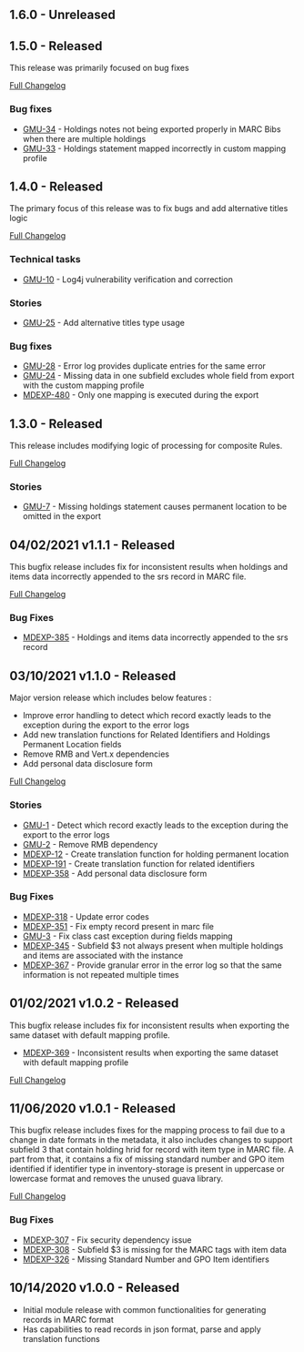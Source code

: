 ## 1.6.0 - Unreleased

## 1.5.0 - Released
This release was primarily focused on bug fixes

[Full Changelog](https://github.com/folio-org/generate-marc-utils/compare/v1.4.0...v1.5.0)

### Bug fixes
* [GMU-34](https://issues.folio.org/browse/GMU-34) - Holdings notes not being exported properly in MARC Bibs when there are multiple holdings
* [GMU-33](https://issues.folio.org/browse/GMU-33) - Holdings statement mapped incorrectly in custom mapping profile

## 1.4.0 - Released
The primary focus of this release was to fix bugs and add alternative titles logic

[Full Changelog](https://github.com/folio-org/generate-marc-utils/compare/v1.3.0...v1.4.0)

### Technical tasks
* [GMU-10](https://issues.folio.org/browse/GMU-10) -  Log4j vulnerability verification and correction

### Stories
* [GMU-25](https://issues.folio.org/browse/GMU-25) - Add alternative titles type usage

### Bug fixes
* [GMU-28](https://issues.folio.org/browse/GMU-28) - Error log provides duplicate entries for the same error
* [GMU-24](https://issues.folio.org/browse/GMU-24) - Missing data in one subfield excludes whole field from export with the custom mapping profile
* [MDEXP-480](https://issues.folio.org/browse/MDEXP-480) - Only one mapping is executed during the export

## 1.3.0 - Released
This release includes modifying logic of processing for composite Rules.

[Full Changelog](https://github.com/folio-org/generate-marc-utils/compare/v1.1.1...v1.3.0)

### Stories
* [GMU-7](https://issues.folio.org/browse/GMU-7) - Missing holdings statement causes permanent location to be omitted in the export

## 04/02/2021 v1.1.1 - Released
This bugfix release includes fix for inconsistent results when holdings and items data incorrectly appended to the srs record
in MARC file.

[Full Changelog](https://github.com/folio-org/generate-marc-utils/compare/v1.1.0...v1.1.1)

### Bug Fixes
* [MDEXP-385](https://issues.folio.org/browse/MDEXP-385) - Holdings and items data incorrectly appended to the srs record

## 03/10/2021 v1.1.0 - Released
 Major version release which includes below features :
 * Improve error handling to detect which record exactly leads to the exception during the export to the error logs
 * Add new translation functions for Related Identifiers and Holdings Permanent Location fields
 * Remove RMB and Vert.x dependencies
 * Add personal data disclosure form

 [Full Changelog](https://github.com/folio-org/generate-marc-utils/compare/v1.0.2...v1.1.0)

### Stories
* [GMU-1](https://issues.folio.org/browse/GMU-1) - Detect which record exactly leads to the exception during the export to the error logs
* [GMU-2](https://issues.folio.org/browse/GMU-2) - Remove RMB dependency
* [MDEXP-12](https://issues.folio.org/browse/MDEXP-12) - Create translation function for holding permanent location
* [MDEXP-191](https://issues.folio.org/browse/MDEXP-12) - Create translation function for related identifiers
* [MDEXP-358](https://issues.folio.org/browse/MDEXP-358) - Add personal data disclosure form

### Bug Fixes
* [MDEXP-318](https://issues.folio.org/browse/MDEXP-318) - Update error codes
* [MDEXP-351](https://issues.folio.org/browse/MDEXP-351) - Fix empty record present in marc file
* [GMU-3](https://issues.folio.org/browse/GMU-3) - Fix class cast exception during fields mapping
* [MDEXP-345](https://issues.folio.org/browse/MDEXP-345) - Subfield $3 not always present when multiple holdings and items are associated with the instance
* [MDEXP-367](https://issues.folio.org/browse/MDEXP-367) - Provide granular error in the error log so that the same information is not repeated multiple times

## 01/02/2021 v1.0.2 - Released
 This bugfix release includes fix for inconsistent results when exporting the same dataset with default mapping profile.

 * [MDEXP-369](https://issues.folio.org/browse/MDEXP-369) -  Inconsistent results when exporting the same dataset with default mapping profile

 [Full Changelog](https://github.com/folio-org/generate-marc-utils/compare/v1.0.1...v1.0.2)

## 11/06/2020 v1.0.1 - Released
 This bugfix release includes fixes for the mapping process to fail due to a change in date formats in the metadata,
 it also includes  changes to support subfield 3 that contain holding hrid for record with item type in MARC file.
 A part from that, it contains a fix of missing standard number and GPO item identified if identifier type in inventory-storage
 is present in uppercase or lowercase format and removes the unused guava library.

[Full Changelog](https://github.com/folio-org/generate-marc-utils/compare/v1.0.0...v1.0.1)

### Bug Fixes
* [MDEXP-307](https://issues.folio.org/browse/MDEXP-307) - Fix security dependency issue
* [MDEXP-308](https://issues.folio.org/browse/MDEXP-308) - Subfield $3 is missing for the MARC tags with item data
* [MDEXP-326](https://issues.folio.org/browse/MDEXP-326) - Missing Standard Number and GPO Item identifiers

## 10/14/2020 v1.0.0 - Released

 * Initial module release with common functionalities for generating records in MARC format
 * Has capabilities to read records in json format, parse and apply translation functions
